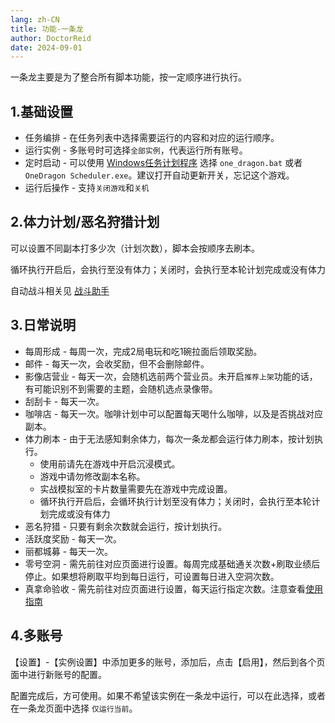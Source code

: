 ```yaml
---
lang: zh-CN
title: 功能-一条龙
author: DoctorReid
date: 2024-09-01
---
```


一条龙主要是为了整合所有脚本功能，按一定顺序进行执行。

## 1.基础设置

- 任务编排 - 在任务列表中选择需要运行的内容和对应的运行顺序。
- 运行实例 - 多账号时可选择`全部实例`，代表运行所有账号。
- 定时启动 - 可以使用 [Windows任务计划程序](../../../other/zh/windows_plan.md) 选择 `one_dragon.bat` 或者 `OneDragon Scheduler.exe`。建议打开自动更新开关，忘记这个游戏。
- 运行后操作 - 支持`关闭游戏`和`关机`

## 2.体力计划/恶名狩猎计划

可以设置不同副本打多少次（计划次数），脚本会按顺序去刷本。

循环执行开启后，会执行至没有体力；关闭时，会执行至本轮计划完成或没有体力

自动战斗相关见 [战斗助手](./feat_battle_assistant.md)

## 3.日常说明

- 每周形成 - 每周一次，完成2局电玩和吃1碗拉面后领取奖励。
- 邮件 - 每天一次，会收奖励，但不会删除邮件。
- 影像店营业 - 每天一次，会随机选前两个营业员。未开启`推荐上架`功能的话，有可能识别不到需要的主题，会随机选点录像带。
- 刮刮卡 - 每天一次。
- 咖啡店 - 每天一次。咖啡计划中可以配置每天喝什么咖啡，以及是否挑战对应副本。
- 体力刷本 - 由于无法感知剩余体力，每次一条龙都会运行体力刷本，按计划执行。
  - 使用前请先在游戏中开启沉浸模式。
  - 游戏中请勿修改副本名称。
  - 实战模拟室的卡片数量需要先在游戏中完成设置。
  - 循环执行开启后，会循环执行计划至没有体力；关闭时，会执行至本轮计划完成或没有体力
- 恶名狩猎 - 只要有剩余次数就会运行，按计划执行。
- 活跃度奖励 - 每天一次。
- 丽都城募 - 每天一次。
- 零号空洞 - 需先前往对应页面进行设置。每周完成基础通关次数+刷取业绩后停止。如果想将刷取平均到每日运行，可设置每日进入空洞次数。
- 真拿命验收 - 需先前往对应页面进行设置，每天运行指定次数。注意查看[使用指南](feat_game_assistant.md)


## 4.多账号

【设置】-【实例设置】中添加更多的账号，添加后，点击【启用】，然后到各个页面中进行新账号的配置。

配置完成后，方可使用。如果不希望该实例在一条龙中运行，可以在此选择，或者在一条龙页面中选择 `仅运行当前`。
